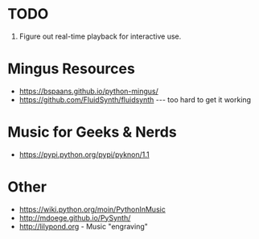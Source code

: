 # TODO

1. Figure out real-time playback for interactive use.

# Mingus Resources

* https://bspaans.github.io/python-mingus/
* https://github.com/FluidSynth/fluidsynth --- too hard to get it working

# Music for Geeks & Nerds
* https://pypi.python.org/pypi/pyknon/1.1

# Other
* https://wiki.python.org/moin/PythonInMusic
* http://mdoege.github.io/PySynth/
* http://lilypond.org - Music "engraving"


